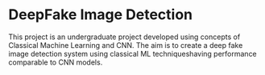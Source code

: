 # DeepFake Image Detection

This project is an undergraduate project developed using concepts of Classical Machine Learning and CNN. The aim is to create a deep fake image detection system using classical ML techniqueshaving performance comparable to CNN models.

